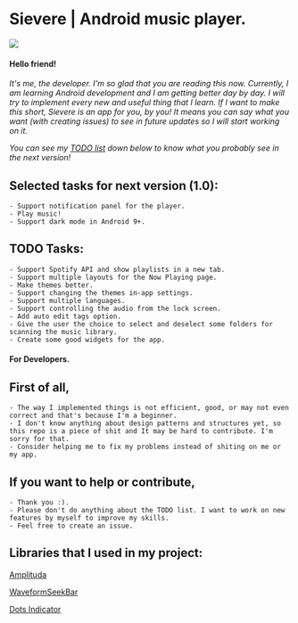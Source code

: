 
# Sievere | Android music player.
![](media/Sievere.png)
#### Hello friend!

*It's me, the developer. I'm so glad that you are reading this now. Currently, I am learning Android development and I am getting better day by day. I will try to implement every new and useful thing that I learn. If I want to make this short, Sievere is an app for you, by you! It means you can say what you want (with creating issues) to see in future updates so I will start working on it.*

*You can see my [TODO list](https://trello.com/b/L6bRU2oF/android-music-player) down below to know what you probably see in the next version!*

## Selected tasks for next version (1.0):
	- Support notification panel for the player.
	- Play music!
	- Support dark mode in Android 9+. 

## TODO Tasks:
	- Support Spotify API and show playlists in a new tab.
	- Support multiple layouts for the Now Playing page.
	- Make themes better.
	- Support changing the themes in-app settings.
	- Support multiple languages.
	- Support controlling the audio from the lock screen.
	- Add auto edit tags option.
	- Give the user the choice to select and deselect some folders for scanning the music library.
	- Create some good widgets for the app.

#### For Developers.

## First of all,
	- The way I implemented things is not efficient, good, or may not even correct and that's because I'm a beginner.
	- I don't know anything about design patterns and structures yet, so this repo is a piece of shit and It may be hard to contribute. I'm sorry for that.
	- Consider helping me to fix my problems instead of shiting on me or my app.

## If you want to help or contribute,
	- Thank you :).
	- Please don't do anything about the TODO list. I want to work on new features by myself to improve my skills.
	- Feel free to create an issue.

## Libraries that I used in my project:

[Amplituda](https://github.com/lincollincol/Amplituda)

[WaveformSeekBar](https://github.com/massoudss/waveformSeekBar)

[Dots Indicator](https://github.com/tommybuonomo/dotsindicator)
